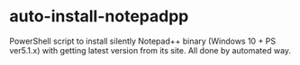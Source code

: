 # auto-install-notepadpp
PowerShell script to install silently Notepad++ binary (Windows 10 + PS ver5.1.x) with getting latest version from its site. All done by automated way.
